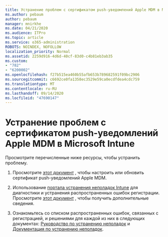 ```yaml
---
title: Устранение проблем с сертификатом push-уведомлений Apple MDM в Microsoft Intune
ms.author: pebaum
author: pebaum
manager: mnirkhe
ms.date: 04/21/2020
ms.audience: ITPro
ms.topic: article
ms.service: o365-administration
ROBOTS: NOINDEX, NOFOLLOW
localization_priority: Normal
ms.assetid: 2259d916-4d6d-40cf-83d0-c4b81eb3ab35
ms.custom:
- "782"
- "6200002"
ms.openlocfilehash: f27b515ea460b55afb653b789682591f09bc2906
ms.sourcegitcommit: c6692ce0fa1358ec3529e59ca0ecdfdea4cdc759
ms.translationtype: MT
ms.contentlocale: ru-RU
ms.lasthandoff: 09/14/2020
ms.locfileid: "47690147"
---
```

# <a name="troubleshoot-issues-with-apple-mdm-push-certificate-in-microsoft-intune"></a>Устранение проблем с сертификатом push-уведомлений Apple MDM в Microsoft Intune

Просмотрите перечисленные ниже ресурсы, чтобы устранить проблему.
  
1. Просмотрите [этот документ](https://docs.microsoft.com/intune/apple-mdm-push-certificate-get) , чтобы настроить или обновить сертификат push-уведомлений Apple MDM.

2. Использование [портала устранения неполадок Intune](https://devicemanagement.microsoft.com/#blade/Microsoft_Intune_DeviceSettings/TroubleshootBlade) для диагностики и устранения распространенных ошибок регистрации. Просмотрите [этот документ](https://docs.microsoft.com/intune/help-desk-operators) , чтобы получить дополнительные сведения.

3. Ознакомьтесь со списком распространенных ошибок, связанных с регистрацией, и решениями для каждой из них в следующих документах: [Руководство по устранению неполадок](https://support.microsoft.com/help/4039809/troubleshooting-ios-device-enrollment-in-intune) и [Документация по устранению неполадок](https://docs.microsoft.com/intune-classic/troubleshoot/troubleshoot-device-enrollment-in-intune).
